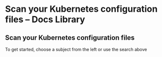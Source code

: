 # Scan your Kubernetes configuration files – Docs Library

## Scan your Kubernetes configuration files

To get started, choose a subject from the left or use the search above

